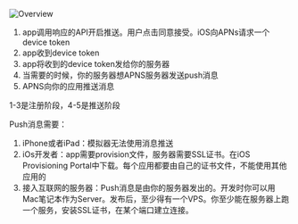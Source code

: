 ![Overview](http://cdn1.raywenderlich.com/wp-content/uploads/2011/05/Push-Overview-467x500.jpg)

1. app调用响应的API开启推送。用户点击同意接受。iOS向APNs请求一个device token
2. app收到device token
3. app将收到的device token发给你的服务器
4. 当需要的时候，你的服务器想APNS服务器发送push消息
5. APNS向你的应用推送消息

1-3是注册阶段，4-5是推送阶段

Push消息需要：
1. iPhone或者iPad：模拟器无法使用消息推送
2. iOs开发者：app需要provision文件，服务器需要SSL证书。在iOS Provisioning Portal中下载。每个应用都要由自己的证书文件，不能使用其他应用的
3. 接入互联网的服务器：Push消息是由你的服务器发出的。开发时你可以用Mac笔记本作为Server。发布后，至少得有一个VPS。你至少能在服务器上跑一个服务，安装SSL证书，在某个端口建立连接。

